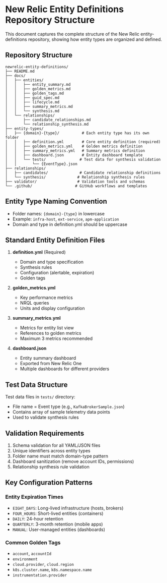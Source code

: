 # New Relic Entity Definitions Repository Structure

This document captures the complete structure of the New Relic entity-definitions repository, showing how entity types are organized and defined.

## Repository Structure

```
newrelic-entity-definitions/
├── README.md
├── docs/
│   ├── entities/
│   │   ├── entity_summary.md
│   │   ├── golden_metrics.md
│   │   ├── golden_tags.md
│   │   ├── guid_spec.md
│   │   ├── lifecycle.md
│   │   ├── summary_metrics.md
│   │   └── synthesis.md
│   └── relationships/
│       ├── candidate_relationships.md
│       └── relationship_synthesis.md
├── entity-types/
│   ├── {domain}-{type}/          # Each entity type has its own folder
│   │   ├── definition.yml        # Core entity definition (required)
│   │   ├── golden_metrics.yml    # Golden metrics definition
│   │   ├── summary_metrics.yml   # Summary metrics definition
│   │   ├── dashboard.json        # Entity dashboard template
│   │   └── tests/               # Test data for synthesis validation
│   │       └── {EventType}.json
├── relationships/
│   ├── candidates/              # Candidate relationship definitions
│   └── synthesis/              # Relationship synthesis rules
├── validator/                  # Validation tools and schemas
└── .github/                   # GitHub workflows and templates
```

## Entity Type Naming Convention

- Folder names: `{domain}-{type}` in lowercase
- Example: `infra-host`, `ext-service`, `apm-application`
- Domain and type in definition.yml should be uppercase

## Standard Entity Definition Files

1. **definition.yml** (Required)
   - Domain and type specification
   - Synthesis rules
   - Configuration (alertable, expiration)
   - Golden tags

2. **golden_metrics.yml**
   - Key performance metrics
   - NRQL queries
   - Units and display configuration

3. **summary_metrics.yml**
   - Metrics for entity list view
   - References to golden metrics
   - Maximum 3 metrics recommended

4. **dashboard.json**
   - Entity summary dashboard
   - Exported from New Relic One
   - Multiple dashboards for different providers

## Test Data Structure

Test data files in `tests/` directory:
- File name = Event type (e.g., `KafkaBrokerSample.json`)
- Contains array of sample telemetry data points
- Used to validate synthesis rules

## Validation Requirements

1. Schema validation for all YAML/JSON files
2. Unique identifiers across entity types
3. Folder name must match domain-type pattern
4. Dashboard sanitization (remove account IDs, permissions)
5. Relationship synthesis rule validation

## Key Configuration Patterns

### Entity Expiration Times
- `EIGHT_DAYS`: Long-lived infrastructure (hosts, brokers)
- `FOUR_HOURS`: Short-lived entities (containers)
- `DAILY`: 24-hour retention
- `QUARTERLY`: 3-month retention (mobile apps)
- `MANUAL`: User-managed entities (dashboards)

### Common Golden Tags
- `account`, `accountId`
- `environment`
- `cloud.provider`, `cloud.region`
- `k8s.cluster.name`, `k8s.namespace.name`
- `instrumentation.provider`